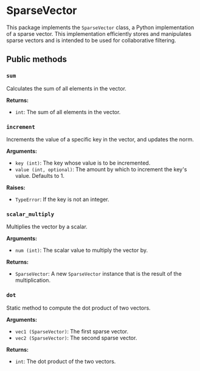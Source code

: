 # SparseVector

This package implements the `SparseVector` class, a Python implementation of a sparse vector. This implementation efficiently stores and manipulates sparse vectors and is intended to be used for collaborative filtering.

## Public methods

### `sum`

Calculates the sum of all elements in the vector.

**Returns:**
- `int`: The sum of all elements in the vector.

### `increment`

Increments the value of a specific key in the vector, and updates the norm.

**Arguments:**
- `key (int)`: The key whose value is to be incremented.
- `value (int, optional)`: The amount by which to increment the key's value. Defaults to 1.

**Raises:**
- `TypeError`: If the key is not an integer.

### `scalar_multiply`

Multiplies the vector by a scalar.

**Arguments:**
- `num (int)`: The scalar value to multiply the vector by.

**Returns:**
- `SparseVector`: A new `SparseVector` instance that is the result of the multiplication.

### `dot`

Static method to compute the dot product of two vectors.

**Arguments:**
- `vec1 (SparseVector)`: The first sparse vector.
- `vec2 (SparseVector)`: The second sparse vector.

**Returns:**
- `int`: The dot product of the two vectors.